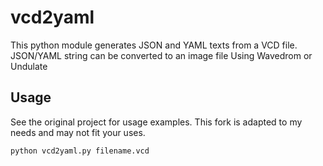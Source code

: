 vcd2yaml
========

This python module generates JSON and YAML texts from a VCD file.
JSON/YAML string can be converted to an image file Using Wavedrom or Undulate

Usage
-----
See the original project for usage examples. This fork is adapted to my needs and may not fit your uses.

```python
python vcd2yaml.py filename.vcd
```
